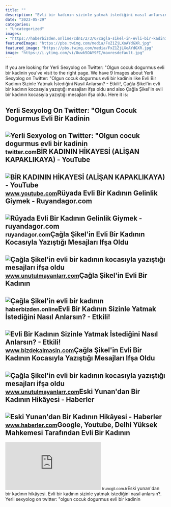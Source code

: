 ```yaml
---
title: ""
description: "Evli bir kadının sizinle yatmak i̇stediğini nasıl anlarsın?"
date: "2023-05-29"
categories:
- "Uncategorized"
images:
- "https://haberbizden.online/cdn1/2/3/6/cagla-sikel-in-evli-bir-kadinin/cagla-sikel-in-evli-bir-kadinin-tn-play.jpg"
featuredImage: "https://pbs.twimg.com/media/FxZ1ZjLXoAYdGXR.jpg"
featured_image: "https://pbs.twimg.com/media/FxZ1ZjLXoAYdGXR.jpg"
image: "https://i.ytimg.com/vi/8uwk5OAY9FI/maxresdefault.jpg"
---
```


If you are looking for Yerli Sexyolog on Twitter: "Olgun cocuk dogurmus evli bir kadinin you've visit to the right page. We have 9 Images about Yerli Sexyolog on Twitter: "Olgun cocuk dogurmus evli bir kadinin like Evli Bir Kadının Sizinle Yatmak İstediğini Nasıl Anlarsın? - Etkili!, Çağla Şikel'in evli bir kadının kocasıyla yazıştığı mesajları ifşa oldu and also Çağla Şikel'in evli bir kadının kocasıyla yazıştığı mesajları ifşa oldu. Here it is:

Yerli Sexyolog On Twitter: "Olgun Cocuk Dogurmus Evli Bir Kadinin
-----------------------------------------------------------------

 ![Yerli Sexyolog on Twitter: "Olgun cocuk dogurmus evli bir kadinin](https://pbs.twimg.com/media/FxZ1ZjLXoAYdGXR.jpg) <small>twitter.com</small>BİR KADININ HİKAYESİ (ALİŞAN KAPAKLIKAYA) - YouTube
---------------------------------------------------

 ![BİR KADININ HİKAYESİ (ALİŞAN KAPAKLIKAYA) - YouTube](https://i.ytimg.com/vi/8uwk5OAY9FI/maxresdefault.jpg) <small>www.youtube.com</small>Rüyada Evli Bir Kadının Gelinlik Giymek - Ruyandagor.com
--------------------------------------------------------

 ![Rüyada Evli Bir Kadının Gelinlik Giymek - ruyandagor.com](https://images.ruyandagor.com/2017/05/evli-bir-kadinin-gelinlik-giymek-1507.jpg) <small>ruyandagor.com</small>Çağla Şikel'in Evli Bir Kadının Kocasıyla Yazıştığı Mesajları Ifşa Oldu
-----------------------------------------------------------------------

 ![Çağla Şikel'in evli bir kadının kocasıyla yazıştığı mesajları ifşa oldu](https://cdn.webeyo.com/c/5/4/5/cagla-sikel-in-evli-bir-kadinin-kocasiyla-yazistigi-mesajlari-ifsa-oldu-didem-sari-nin-eski-esi-izzet-antebi-guzel-mankene-kaptirdi/7c5766384e5fc70368d659be634d7de889bcbe0827c454fc34274c0bbf3d24fc.jpg) <small>www.unutulmayanlarr.com</small>Çağla Şikel'in Evli Bir Kadının
-------------------------------

 ![Çağla Şikel'in evli bir kadının](https://haberbizden.online/cdn1/2/3/6/cagla-sikel-in-evli-bir-kadinin/cagla-sikel-in-evli-bir-kadinin-tn-play.jpg) <small>haberbizden.online</small>Evli Bir Kadının Sizinle Yatmak İstediğini Nasıl Anlarsın? - Etkili!
--------------------------------------------------------------------

 ![Evli Bir Kadının Sizinle Yatmak İstediğini Nasıl Anlarsın? - Etkili!](https://www.bizdekalmasin.com/wp-content/uploads/2023/04/Evli-Bir-Kadinin-Sizinle-Yatmak-Istedigini-Nasil-Anlarsin.jpg) <small>www.bizdekalmasin.com</small>Çağla Şikel'in Evli Bir Kadının Kocasıyla Yazıştığı Mesajları Ifşa Oldu
-----------------------------------------------------------------------

 ![Çağla Şikel'in evli bir kadının kocasıyla yazıştığı mesajları ifşa oldu](https://cdn.webeyo.com/c/5/4/5/cagla-sikel-in-evli-bir-kadinin-kocasiyla-yazistigi-mesajlari-ifsa-oldu-didem-sari-nin-eski-esi-izzet-antebi-guzel-mankene-kaptirdi/99097509158a099f96a7dc144f8ad63bfa84ec7e1607d8adc4125126e4b44474.jpg) <small>www.unutulmayanlarr.com</small>Eski Yunan'dan Bir Kadının Hikâyesi - Haberler
----------------------------------------------

 ![Eski Yunan'dan Bir Kadının Hikâyesi - Haberler](https://i.hbrcdn.com/haber/2015/09/02/eski-yunan-dan-bir-kadinin-hikayesi-7653636_x_6407_amp.jpg) <small>www.haberler.com</small>Google, Youtube, Delhi Yüksek Mahkemesi Tarafından Evli Bir Kadının
-------------------------------------------------------------------

 ![Google, Youtube, Delhi Yüksek Mahkemesi tarafından evli bir kadının](https://truncgil.com.tr/r.php?w=512&p=file/google-youtube-delhi-yuksek-mahkemesi-tarafindan-evli-bir-kadinin-sakincali-fotograflarini-webden-kaldirma-istedi.jpg) <small>truncgil.com.tr</small>Eski yunan'dan bir kadının hikâyesi. Evli bir kadının sizinle yatmak i̇stediğini nasıl anlarsın?. Yerli sexyolog on twitter: "olgun cocuk dogurmus evli bir kadinin
